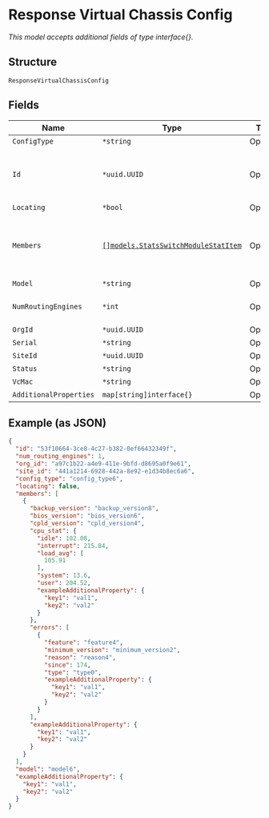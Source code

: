 
# Response Virtual Chassis Config

*This model accepts additional fields of type interface{}.*

## Structure

`ResponseVirtualChassisConfig`

## Fields

| Name | Type | Tags | Description |
|  --- | --- | --- | --- |
| `ConfigType` | `*string` | Optional | - |
| `Id` | `*uuid.UUID` | Optional | Unique ID of the object instance in the Mist Organization |
| `Locating` | `*bool` | Optional | - |
| `Members` | [`[]models.StatsSwitchModuleStatItem`](../../doc/models/stats-switch-module-stat-item.md) | Optional | **Constraints**: *Minimum Items*: `1`, *Unique Items Required* |
| `Model` | `*string` | Optional | - |
| `NumRoutingEngines` | `*int` | Optional | routing-engine count |
| `OrgId` | `*uuid.UUID` | Optional | - |
| `Serial` | `*string` | Optional | - |
| `SiteId` | `*uuid.UUID` | Optional | - |
| `Status` | `*string` | Optional | - |
| `VcMac` | `*string` | Optional | - |
| `AdditionalProperties` | `map[string]interface{}` | Optional | - |

## Example (as JSON)

```json
{
  "id": "53f10664-3ce8-4c27-b382-0ef66432349f",
  "num_routing_engines": 1,
  "org_id": "a97c1b22-a4e9-411e-9bfd-d8695a0f9e61",
  "site_id": "441a1214-6928-442a-8e92-e1d34b8ec6a6",
  "config_type": "config_type6",
  "locating": false,
  "members": [
    {
      "backup_version": "backup_version8",
      "bios_version": "bios_version6",
      "cpld_version": "cpld_version4",
      "cpu_stat": {
        "idle": 102.08,
        "interrupt": 215.84,
        "load_avg": [
          105.91
        ],
        "system": 13.6,
        "user": 204.52,
        "exampleAdditionalProperty": {
          "key1": "val1",
          "key2": "val2"
        }
      },
      "errors": [
        {
          "feature": "feature4",
          "minimum_version": "minimum_version2",
          "reason": "reason4",
          "since": 174,
          "type": "type0",
          "exampleAdditionalProperty": {
            "key1": "val1",
            "key2": "val2"
          }
        }
      ],
      "exampleAdditionalProperty": {
        "key1": "val1",
        "key2": "val2"
      }
    }
  ],
  "model": "model6",
  "exampleAdditionalProperty": {
    "key1": "val1",
    "key2": "val2"
  }
}
```

